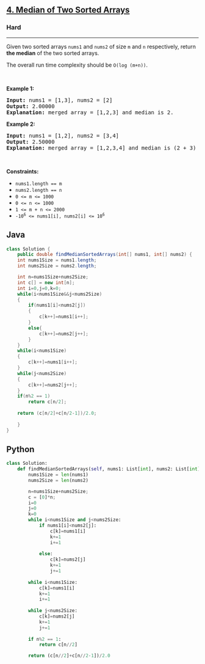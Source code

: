 <h2><a href="https://leetcode.com/problems/median-of-two-sorted-arrays/">4. Median of Two Sorted Arrays</a></h2><h3>Hard</h3><hr><div><p>Given two sorted arrays <code>nums1</code> and <code>nums2</code> of size <code>m</code> and <code>n</code> respectively, return <strong>the median</strong> of the two sorted arrays.</p>

<p>The overall run time complexity should be <code>O(log (m+n))</code>.</p>

<p>&nbsp;</p>
<p><strong class="example">Example 1:</strong></p>

<pre><strong>Input:</strong> nums1 = [1,3], nums2 = [2]
<strong>Output:</strong> 2.00000
<strong>Explanation:</strong> merged array = [1,2,3] and median is 2.
</pre>

<p><strong class="example">Example 2:</strong></p>

<pre><strong>Input:</strong> nums1 = [1,2], nums2 = [3,4]
<strong>Output:</strong> 2.50000
<strong>Explanation:</strong> merged array = [1,2,3,4] and median is (2 + 3) / 2 = 2.5.
</pre>

<p>&nbsp;</p>
<p><strong>Constraints:</strong></p>

<ul>
	<li><code>nums1.length == m</code></li>
	<li><code>nums2.length == n</code></li>
	<li><code>0 &lt;= m &lt;= 1000</code></li>
	<li><code>0 &lt;= n &lt;= 1000</code></li>
	<li><code>1 &lt;= m + n &lt;= 2000</code></li>
	<li><code>-10<sup>6</sup> &lt;= nums1[i], nums2[i] &lt;= 10<sup>6</sup></code></li>
</ul>
</div>

## Java

```java
class Solution {
    public double findMedianSortedArrays(int[] nums1, int[] nums2) {
    int nums1Size = nums1.length;
    int nums2Size = nums2.length;

    int n=nums1Size+nums2Size;
    int c[] = new int[n];
    int i=0,j=0,k=0;
    while(i<nums1Size&&j<nums2Size)
    {
        if(nums1[i]<nums2[j])
        {
            c[k++]=nums1[i++];
        }
        else{
            c[k++]=nums2[j++];
        }
    }
    while(i<nums1Size)
    {
        c[k++]=nums1[i++];
    }
    while(j<nums2Size)
    {
        c[k++]=nums2[j++];
    }
    if(n%2 == 1)
        return c[n/2];
    
    return (c[n/2]+c[n/2-1])/2.0;
        
    }
}
```

## Python

```python
class Solution:
    def findMedianSortedArrays(self, nums1: List[int], nums2: List[int]) -> float:
        nums1Size = len(nums1)
        nums2Size = len(nums2)

        n=nums1Size+nums2Size;
        c = [0]*n;
        i=0
        j=0
        k=0
        while i<nums1Size and j<nums2Size:
            if nums1[i]<nums2[j]:
                c[k]=nums1[i]
                k+=1
                i+=1
            
            else:
                c[k]=nums2[j]
                k+=1
                j+=1
        
        while i<nums1Size:
            c[k]=nums1[i]
            k+=1
            i+=1
        
        while j<nums2Size:
            c[k]=nums2[j]
            k+=1
            j+=1
        
        if n%2 == 1:
            return c[n//2]

        return (c[n//2]+c[n//2-1])/2.0
```

